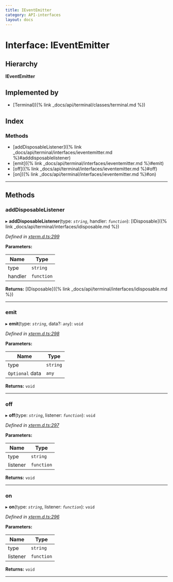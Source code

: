 ```yaml
---
title: IEventEmitter
category: API-interfaces
layout: docs
---
```



# Interface: IEventEmitter

## Hierarchy

**IEventEmitter**

## Implemented by

* [Terminal]({% link _docs/api/terminal/classes/terminal.md %})

## Index

### Methods

* [addDisposableListener]({% link _docs/api/terminal/interfaces/ieventemitter.md %}#adddisposablelistener)
* [emit]({% link _docs/api/terminal/interfaces/ieventemitter.md %}#emit)
* [off]({% link _docs/api/terminal/interfaces/ieventemitter.md %}#off)
* [on]({% link _docs/api/terminal/interfaces/ieventemitter.md %}#on)

---

## Methods

<a id="adddisposablelistener"></a>

###  addDisposableListener

▸ **addDisposableListener**(type: *`string`*, handler: *`function`*): [IDisposable]({% link _docs/api/terminal/interfaces/idisposable.md %})

*Defined in [xterm.d.ts:299](https://github.com/xtermjs/xterm.js/blob/master/typings/xterm.d.ts#L299)*

**Parameters:**

| Name | Type |
| ------ | ------ |
| type | `string` |
| handler | `function` |

**Returns:** [IDisposable]({% link _docs/api/terminal/interfaces/idisposable.md %})

___
<a id="emit"></a>

###  emit

▸ **emit**(type: *`string`*, data?: *`any`*): `void`

*Defined in [xterm.d.ts:298](https://github.com/xtermjs/xterm.js/blob/master/typings/xterm.d.ts#L298)*

**Parameters:**

| Name | Type |
| ------ | ------ |
| type | `string` |
| `Optional` data | `any` |

**Returns:** `void`

___
<a id="off"></a>

###  off

▸ **off**(type: *`string`*, listener: *`function`*): `void`

*Defined in [xterm.d.ts:297](https://github.com/xtermjs/xterm.js/blob/master/typings/xterm.d.ts#L297)*

**Parameters:**

| Name | Type |
| ------ | ------ |
| type | `string` |
| listener | `function` |

**Returns:** `void`

___
<a id="on"></a>

###  on

▸ **on**(type: *`string`*, listener: *`function`*): `void`

*Defined in [xterm.d.ts:296](https://github.com/xtermjs/xterm.js/blob/master/typings/xterm.d.ts#L296)*

**Parameters:**

| Name | Type |
| ------ | ------ |
| type | `string` |
| listener | `function` |

**Returns:** `void`

___

